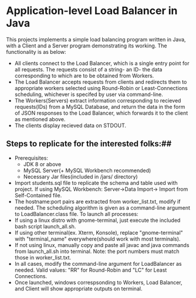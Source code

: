 # Application-level Load Balancer in Java #
This projects implements a simple load balancing program written in Java, with a Client and a Server program demonstrating its working. The functionality is as below:
* All clients connect to the Load Balancer, which is a single entry point for all requests. The requests consist of a string- an ID- the data corresponding to which are to be obtained from Workers.
* The Load Balancer accepts requests from clients and redirects them to appropriate workers selected using Round-Robin or Least-Connections scheduling, whichever is specifed by user via command-line.
* The Workers(Servers) extract information corresponding to recieved requests(IDs) from a MySQL Database, and return the data in the form of JSON responses to the Load Balancer, which forwards it to the client as mentioned above.
* The clients display recieved data on STDOUT.

## Steps to replicate for the interested folks:##
* Prerequisites:
  * JDK 8 or above
  * MySQL Server(+ MySQL Workbench recommended)
  * Necessary Jar files(included in /jars/ directory)
 * Import students.sql file to replicate the schema and table used with project. If using MySQL Workbench: Server->Data Import-> Import from Self-Contained file.
 * The hostname:port pairs are extracted from worker_list.txt, modify if needed. The scheduling algorithm is given as a command-line argument to LoadBalancer.class file. To launch all processes:
  * If using a linux distro with gnome-terminal, just execute the included bash script launch_all.sh. 
  * If using other terminal(ex. Xterm, Konsole), replace "gnome-terminal" with "terminal_name" everywhere(should work with most terminals). 
  * If not using linux, manually copy and paste all javac and java commands from launch_all.sh into terminal. Note: the port numbers must match those in worker_list.txt.
  * In all cases, modify the command-line argument for LoadBalancer as needed. Valid values: "RR" for Round-Robin and "LC" for Least Connections.
 * Once launched, windows correspsonding to Workers, Load Balancer, and Client will show appropriate outputs on terminal.
  
  
 
